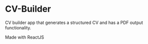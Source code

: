 # CV-Builder

CV builder app that generates a structured CV and has a PDF output functionality.

Made with ReactJS
